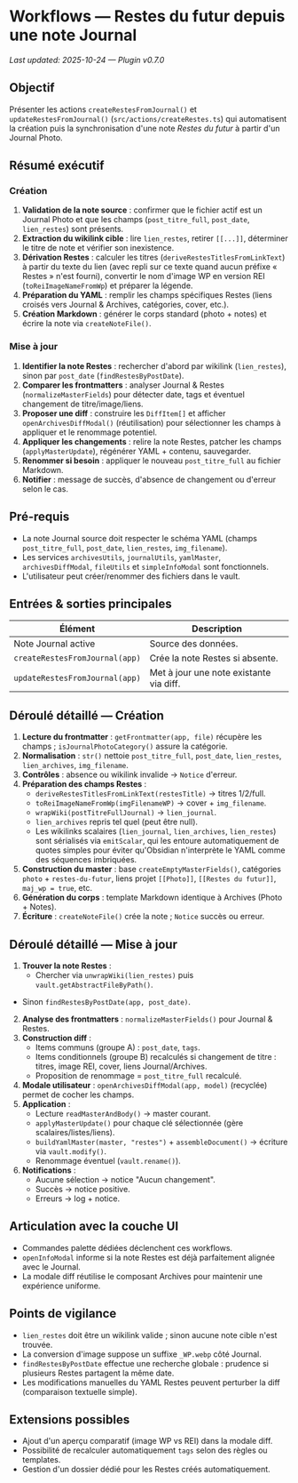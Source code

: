 # Workflows — Restes du futur depuis une note Journal
_Last updated: 2025-10-24 — Plugin v0.7.0_

## Objectif
Présenter les actions `createRestesFromJournal()` et `updateRestesFromJournal()` (`src/actions/createRestes.ts`) qui automatisent la création puis la synchronisation d'une note *Restes du futur* à partir d'un Journal Photo.

## Résumé exécutif
### Création
1. **Validation de la note source** : confirmer que le fichier actif est un Journal Photo et que les champs (`post_titre_full`, `post_date`, `lien_restes`) sont présents.
2. **Extraction du wikilink cible** : lire `lien_restes`, retirer `[[...]]`, déterminer le titre de note et vérifier son inexistence.
3. **Dérivation Restes** : calculer les titres (`deriveRestesTitlesFromLinkText`) à partir du texte du lien (avec repli sur ce texte quand aucun préfixe « Restes » n'est fourni), convertir le nom d'image WP en version REI (`toReiImageNameFromWp`) et préparer la légende.
4. **Préparation du YAML** : remplir les champs spécifiques Restes (liens croisés vers Journal & Archives, catégories, cover, etc.).
5. **Création Markdown** : générer le corps standard (photo + notes) et écrire la note via `createNoteFile()`.

### Mise à jour
1. **Identifier la note Restes** : rechercher d'abord par wikilink (`lien_restes`), sinon par `post_date` (`findRestesByPostDate`).
2. **Comparer les frontmatters** : analyser Journal & Restes (`normalizeMasterFields`) pour détecter date, tags et éventuel changement de titre/image/liens.
3. **Proposer une diff** : construire les `DiffItem[]` et afficher `openArchivesDiffModal()` (réutilisation) pour sélectionner les champs à appliquer et le renommage potentiel.
4. **Appliquer les changements** : relire la note Restes, patcher les champs (`applyMasterUpdate`), régénérer YAML + contenu, sauvegarder.
5. **Renommer si besoin** : appliquer le nouveau `post_titre_full` au fichier Markdown.
6. **Notifier** : message de succès, d'absence de changement ou d'erreur selon le cas.

## Pré-requis
- La note Journal source doit respecter le schéma YAML (champs `post_titre_full`, `post_date`, `lien_restes`, `img_filename`).
- Les services `archivesUtils`, `journalUtils`, `yamlMaster`, `archivesDiffModal`, `fileUtils` et `simpleInfoModal` sont fonctionnels.
- L'utilisateur peut créer/renommer des fichiers dans le vault.

## Entrées & sorties principales
| Élément | Description |
| --- | --- |
| Note Journal active | Source des données. |
| `createRestesFromJournal(app)` | Crée la note Restes si absente. |
| `updateRestesFromJournal(app)` | Met à jour une note existante via diff. |

## Déroulé détaillé — Création
1. **Lecture du frontmatter** : `getFrontmatter(app, file)` récupère les champs ; `isJournalPhotoCategory()` assure la catégorie.
2. **Normalisation** : `str()` nettoie `post_titre_full`, `post_date`, `lien_restes`, `lien_archives`, `img_filename`.
3. **Contrôles** : absence ou wikilink invalide → `Notice` d'erreur.
4. **Préparation des champs Restes** :
   - `deriveRestesTitlesFromLinkText(restesTitle)` → titres 1/2/full.
   - `toReiImageNameFromWp(imgFilenameWP)` → cover + `img_filename`.
   - `wrapWiki(postTitreFullJournal)` → `lien_journal`.
   - `lien_archives` repris tel quel (peut être null).
   - Les wikilinks scalaires (`lien_journal`, `lien_archives`, `lien_restes`) sont sérialisés via `emitScalar`, qui les entoure automatiquement de quotes simples pour éviter qu'Obsidian n'interprète le YAML comme des séquences imbriquées.
5. **Construction du master** : base `createEmptyMasterFields()`, catégories `photo` + `restes-du-futur`, liens projet `[[Photo]]`, `[[Restes du futur]]`, `maj_wp = true`, etc.
6. **Génération du corps** : template Markdown identique à Archives (Photo + Notes).
7. **Écriture** : `createNoteFile()` crée la note ; `Notice` succès ou erreur.

## Déroulé détaillé — Mise à jour
1. **Trouver la note Restes** :
   - Chercher via `unwrapWiki(lien_restes)` puis `vault.getAbstractFileByPath()`.
  - Sinon `findRestesByPostDate(app, post_date)`.
2. **Analyse des frontmatters** : `normalizeMasterFields()` pour Journal & Restes.
3. **Construction diff** :
   - Items communs (groupe A) : `post_date`, `tags`.
   - Items conditionnels (groupe B) recalculés si changement de titre : titres, image REI, cover, liens Journal/Archives.
   - Proposition de renommage = `post_titre_full` recalculé.
4. **Modale utilisateur** : `openArchivesDiffModal(app, model)` (recyclée) permet de cocher les champs.
5. **Application** :
   - Lecture `readMasterAndBody()` → master courant.
   - `applyMasterUpdate()` pour chaque clé sélectionnée (gère scalaires/listes/liens).
   - `buildYamlMaster(master, "restes")` + `assembleDocument()` → écriture via `vault.modify()`.
   - Renommage éventuel (`vault.rename()`).
6. **Notifications** :
   - Aucune sélection → notice "Aucun changement".
   - Succès → notice positive.
   - Erreurs → log + notice.

## Articulation avec la couche UI
- Commandes palette dédiées déclenchent ces workflows.
- `openInfoModal` informe si la note Restes est déjà parfaitement alignée avec le Journal.
- La modale diff réutilise le composant Archives pour maintenir une expérience uniforme.

## Points de vigilance
- `lien_restes` doit être un wikilink valide ; sinon aucune note cible n'est trouvée.
- La conversion d'image suppose un suffixe `_WP.webp` côté Journal.
- `findRestesByPostDate` effectue une recherche globale : prudence si plusieurs Restes partagent la même date.
- Les modifications manuelles du YAML Restes peuvent perturber la diff (comparaison textuelle simple).

## Extensions possibles
- Ajout d'un aperçu comparatif (image WP vs REI) dans la modale diff.
- Possibilité de recalculer automatiquement `tags` selon des règles ou templates.
- Gestion d'un dossier dédié pour les Restes créés automatiquement.
